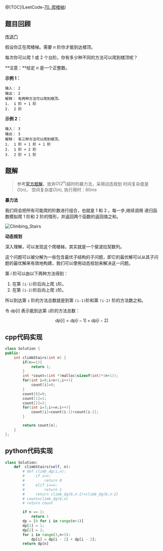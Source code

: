 @[TOC](LeetCode-[70. 爬楼梯](https://leetcode-cn.com/problems/climbing-stairs/))

## 题目回顾

[传送门](https://leetcode-cn.com/problems/climbing-stairs/)

假设你正在爬楼梯。需要 *n* 阶你才能到达楼顶。

每次你可以爬 1 或 2 个台阶。你有多少种不同的方法可以爬到楼顶呢？

**注意：**给定 *n* 是一个正整数。

**示例 1：**

```
输入： 2
输出： 2
解释： 有两种方法可以爬到楼顶。
1.  1 阶 + 1 阶
2.  2 阶
```

**示例 2：**

```
输入： 3
输出： 3
解释： 有三种方法可以爬到楼顶。
1.  1 阶 + 1 阶 + 1 阶
2.  1 阶 + 2 阶
3.  2 阶 + 1 阶
```



## 题解

> 参考[官方题解](https://leetcode-cn.com/problems/climbing-stairs/solution/pa-lou-ti-by-leetcode/)，放弃$O(2^n)$超时的暴力法，采用动态规划
> 时间复杂度是 $O(n)$， 
> 空间复杂度$O(n)$,
> 执行用时：$60 ms$ 

**暴力法**

我们将会把所有可能爬的阶数进行组合，也就是 1 和 2 。每一步,继续调用 递归函数模拟爬 1 阶和 2 阶的情形，并返回两个函数的返回值之和。

![Climbing_Stairs](https://pic.leetcode-cn.com/07a21d45a33309d39925127eb0a8611fce5212cb932e4a6fe9914b30c885d1f6-file_1555697913334)

**动态规划**

深入理解，可以发现这个爬楼梯，其实就是一个斐波拉契数列。

这个问题可以被分解为一些包含最优子结构的子问题，即它的最优解可以从其子问题的最优解来有效地构建，我们可以使用动态规划来解决这一问题。

第 $i$ 阶可以由以下两种方法得到：

1. 在第 `(i-1)`阶后向上爬 `1`阶。
2. 在第 `(i-2)`阶后向上爬 `2`阶。

所以到达第 `i` 阶的方法总数就是到第 `(i-1)`阶和第 `(i-2)` 阶的方法数之和。

令 $dp[i]$ 表示能到达第 `i`阶的方法总数：

$$dp[i]=dp[i-1]+dp[i-2]$$

## cpp代码实现

```c++
class Solution {
public:
    int climbStairs(int n) {
        if(n==1){
            return 1;            
        }
        int *count=(int *)malloc(sizeof(int)*(n+1));    
        for(int i=0;i<n+1;i++){
            count[i]=0;
        }
        count[0]=0;
        count[1]=1;
        count[2]=2;
        for(int i=3;i<=n;i++){
            count[i]=count[i-1]+count[i-2];
        }

        return count[n];
    }
};
```



## python代码实现

```python
class Solution:
    def  climbStairs(self, n):
        # def climb_dg(i,n):
        #     if i>n:
        #         return 0
        #     elif i==n:
        #         return 1
        #     return climb_dg(0,n-1)+climb_dg(0,n-2)        
        # count=climb_dg(0,n)
        # return count

        if n == 1:
            return 1    
        dp = [0 for i in range(n+1)]
        dp[1] = 1;
        dp[2] = 2;
        for i in range(3,n+1):
            dp[i] = dp[i - 1] + dp[i - 2];
        return dp[n]

```
